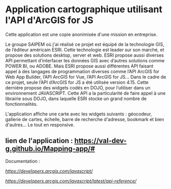 **Application cartographique utilisant l'API d'ArcGIS for JS**
==

Cette application est une copie anonimisée d'une mission en entreprise.

Le groupe SAIPEM où j'ai réalisé ce projet est équipé de la technologie GIS, de l’éditeur américain ESRI. Cette technologie est leader sur son marché, et propose des solutions desktop, server et web.
ESRI propose aussi diverses API permettant d’interfacer les données GIS avec d’autres solutions comme POWER BI, ou ADOBE. Mais ESRI propose aussi différentes API faisant appel à des langages de programmation diverses comme l’API ArcGIS for Web App Builder, l’API ArcGIS for Vue, l’API ArcGIS for JS...
Dans le cadre de ce projet, seule l’API d’ArcGIS for JS a été utilisée version 4.15. Cette dernière propose des widgets codés en DOJO, pour l’utiliser dans un environnement JAVASCRIPT.
Cette API a la particularité de faire appel à une librairie sous DOJO, dans laquelle ESRI stocke un grand nombre de fonctionnalités.

L'application affiche une carte avec les widgets suivants : géocodeur, gallerie de cartes, échelle, barre de recherche d'adresse, bookmark et bien d'autres...
Le tout en responsive.

lien de l'application : https://val-dev-g.github.io/Mapping-app/#
---
Documentation :

*https://developers.arcgis.com/javascript/*

*https://developers.arcgis.com/javascript/latest/api-reference/*
